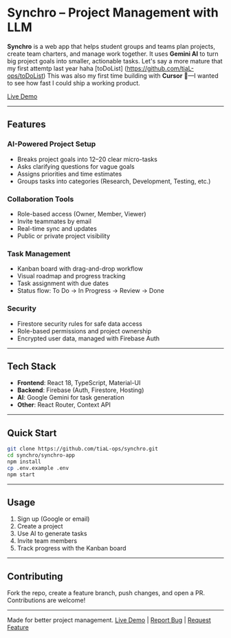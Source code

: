 # Synchro – Project Management with LLM

**Synchro** is a web app that helps student groups and teams plan projects, create team charters, and manage work together. It uses **Gemini AI** to turn big project goals into smaller, actionable tasks.
Let's say a more mature that my first attemtp last year haha [toDoList] (https://github.com/tiaL-ops/toDoList)
This was also my first time building with **Cursor** 🫣—I wanted to see how fast I could ship a working product.

[Live Demo](https://synchro-core.web.app/)

---

## Features

### AI-Powered Project Setup

* Breaks project goals into 12–20 clear micro-tasks
* Asks clarifying questions for vague goals
* Assigns priorities and time estimates
* Groups tasks into categories (Research, Development, Testing, etc.)

### Collaboration Tools

* Role-based access (Owner, Member, Viewer)
* Invite teammates by email
* Real-time sync and updates
* Public or private project visibility

### Task Management

* Kanban board with drag-and-drop workflow
* Visual roadmap and progress tracking
* Task assignment with due dates
* Status flow: To Do → In Progress → Review → Done

### Security

* Firestore security rules for safe data access
* Role-based permissions and project ownership
* Encrypted user data, managed with Firebase Auth

---

## Tech Stack

* **Frontend**: React 18, TypeScript, Material-UI
* **Backend**: Firebase (Auth, Firestore, Hosting)
* **AI**: Google Gemini for task generation
* **Other**: React Router, Context API

---

## Quick Start

```bash
git clone https://github.com/tiaL-ops/synchro.git
cd synchro/synchro-app
npm install
cp .env.example .env
npm start
```

---

## Usage

1. Sign up (Google or email)
2. Create a project
3. Use AI to generate tasks
4. Invite team members
5. Track progress with the Kanban board

---

## Contributing

Fork the repo, create a feature branch, push changes, and open a PR. Contributions are welcome!

---

Made for better project management.
[Live Demo](https://synchro-core.web.app) | [Report Bug](https://github.com/tiaL-ops/synchro/issues) | [Request Feature](https://github.com/tiaL-ops/synchro/issues)
